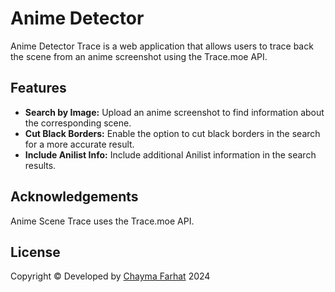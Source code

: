 # Anime Detector

Anime Detector Trace is a web application that allows users to trace back the scene from an anime screenshot using the Trace.moe API.

## Features

- **Search by Image:** Upload an anime screenshot to find information about the corresponding scene.
- **Cut Black Borders:** Enable the option to cut black borders in the search for a more accurate result.
- **Include Anilist Info:** Include additional Anilist information in the search results.

## Acknowledgements
Anime Scene Trace uses the Trace.moe API.

## License
Copyright © Developed by [Chayma Farhat](https://chaymafarhat.netlify.app) 2024
